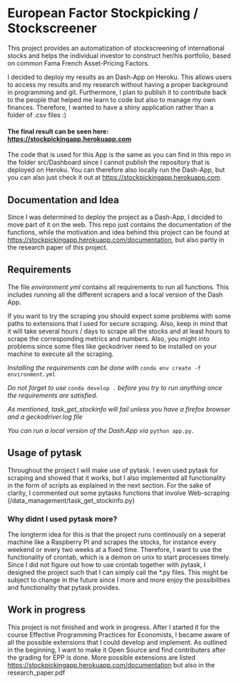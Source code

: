 # European Factor Stockpicking / Stockscreener
This project provides an automatization of stockscreening of international stocks and helps the individual investor to construct her/his portfolio, based on common Fama French Asset-Pricing Factors.

I decided to deploy my results as an Dash-App on Heroku. This allows users to access my results and my research without having a proper background in programming and git.
Furthermore, I plan to publish it to contribute back to the people that helped me learn to code but also to manage my own finances. Therefore, I wanted to have a shiny application rather than a folder of .csv files :) 

#### The final result can be seen here: https://stockpickingapp.herokuapp.com

The code that is used for this App is the same as you can find in this repo in the folder src/Dashboard since I cannot publish the repository that is deployed on Heroku. You can therefore also locally run the Dash-App, but you can also just check it out at https://stockpickingapp.herokuapp.com.
## Documentation and Idea
Since I was determined to deploy the project as a Dash-App, I decided to move part of it on the web. This repo just contains the documentation of the functions, while the motivation and idea behind this project can be found at https://stockpickingapp.herokuapp.com/documentation, but also partly in the research paper of this project.
## Requirements

The file *environment.yml* contains all requirements to run all functions. This includes running all the different scrapers and a local version of the Dash App.

If you want to try the scraping you should expect some problems with some paths to extensions that I used for secure scraping. Also, keep in mind that it will take several hours / days to scrape all the stocks and at least hours to scrape the corresponding metrics and numbers. Also, you might into problems since some files like geckodriver need to be installed on your machine to execute all the scraping.

*Installing the requirements can be done with* `conda env create -f environment.yml`

*Do not forget to use* `conda develop .` *before you try to run anything once the requirements are satisfied.*

*As mentioned, task_get_stockinfo will fail unless you have a firefox browser and a geckodriver.log file*

*You can run a local version of the Dash.App via* `python app.py`. 

## Usage of pytask
Throughout the project I will make use of pytask. I even used pytask for scraping and showed that it works, but I also implemented all functionality in the form of scripts as explained in the next section. For the sake of clarity, I commented out some pytasks functions that involve Web-scraping (/data_management/task_get_stockinfo.py)
### Why didnt I used pytask more?
The longterm idea for this is that the project runs continously on a seperat machine like a Raspberry PI and scrapes the stocks, for instance every weekend or every two weeks at a fixed time. Therefore, I want to use the functionality of crontab, which is a demon on unix to start processes timely. Since I did not figure out how to use crontab together with pytask, I designed the project such that I can simply call the *.py files. This might be subject to change in the future since I more and more enjoy the possibilities and functionality that pytask provides.

## Work in progress
This project is not finished and work in progress. After I started it for the course Effective Programming Practices for Economists, I became aware of all the possible extensions that I could develop and implement. As outlined in the beginning, I want to make it Open Source and find contributers after the grading for EPP is done. More possible extensions are listed https://stockpickingapp.herokuapp.com/documentation but also in the research_paper.pdf



